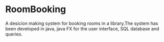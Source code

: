 # RoomBooking
A desicion making system for booking rooms in a library.The system has been developed in java, java FX for the user interface, SQL database and queries. 
